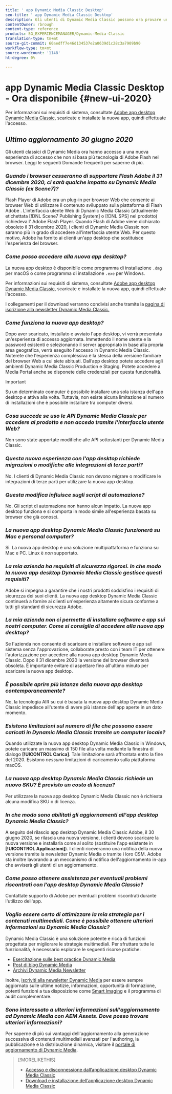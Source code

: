 ```yaml
---
title: ' app Dynamic Media Classic Desktop'
seo-title: ' app Dynamic Media Classic Desktop'
description: Gli utenti di Dynamic Media Classic possono ora provare un aggiornamento completo dell'interfaccia utente. L'esperienza fornisce un accesso aggiornato con collegamenti a preziose risorse, più questo aggiornamento non si basa più  tecnologia di Flash Adobe nel browser.
contentOwner: rbrough
content-type: reference
products: SG_EXPERIENCEMANAGER/Dynamic-Media-Classic
translation-type: tm+mt
source-git-commit: 60aedff7e46d134537e2a0639d1c28c3a7909b90
workflow-type: tm+mt
source-wordcount: '1148'
ht-degree: 0%

---
```



#  app Dynamic Media Classic Desktop - Ora disponibile {#new-ui-2020}

Per informazioni sui requisiti di sistema, consultate [ Adobe app desktop Dynamic Media Classic](/help/dynamic-media-classic-desktop-app.md), scaricate e installate la nuova app, quindi effettuate l&#39;accesso.

## _Ultimo aggiornamento 30 giugno 2020_

Gli utenti classici di Dynamic Media ora hanno accesso a una nuova esperienza di accesso che non si basa più  tecnologia di Adobe Flash nel browser. Leggi le seguenti Domande frequenti per saperne di più.

### **_Quando i browser cesseranno di supportare  Flash Adobe il 31 dicembre 2020, ci sarà qualche impatto su Dynamic Media Classic (ex Scene7)?_**

 Flash Player di Adobe era un plug-in per browser Web che consente ai browser Web di utilizzare il contenuto sviluppato sulla piattaforma di Flash Adobe . L&#39;interfaccia utente Web di Dynamic Media Classic (attualmente etichettata [!DNL Scene7 Publishing System] o [!DNL SPS] nel prodotto) richiedeva l&#39; Adobe Flash Player. Quando  Flash di Adobe viene dichiarato obsoleto il 31 dicembre 2020, i clienti di Dynamic Media Classic non saranno più in grado di accedere all&#39;interfaccia utente Web. Per questo motivo,  Adobe ha fornito ai clienti un&#39;app desktop che sostituisce l&#39;esperienza del browser.

### **_Come posso accedere alla nuova app desktop?_**

La nuova app desktop è disponibile come programma di installazione `.dmg` per macOS o come programma di installazione `.exe` per Windows.

Per informazioni sui requisiti di sistema, consultate [ Adobe app desktop Dynamic Media Classic](/help/dynamic-media-classic-desktop-app.md), scaricate e installate la nuova app, quindi effettuate l&#39;accesso.

I collegamenti per il download verranno condivisi anche tramite la [pagina di iscrizione alla newsletter Dynamic Media Classic.](https://www.adobe.com/subscription/dynamic-media-newsletter.html)

### **_Come funziona la nuova app desktop?_**

Dopo aver scaricato, installato e avviato l&#39;app desktop, vi verrà presentata un&#39;esperienza di accesso aggiornata. Immettendo il nome utente e la password esistenti e selezionando il server appropriato in base alla propria area geografica, verrà eseguito l&#39;accesso in Dynamic Media Classic. Noterete che l&#39;esperienza complessiva è la stessa della versione familiare del browser Web a cui siete abituati. Dall’app desktop potete accedere agli ambienti Dynamic Media Classic Production e Staging. Potete accedere a Media Portal anche se disponete delle credenziali per questa funzionalità.

>[!IMPORTANT]
>
>Su un determinato computer è possibile installare una sola istanza dell&#39;app desktop *e* attiva alla volta. Tuttavia, non esiste alcuna limitazione al numero di installazioni che è possibile installare tra computer diversi.

### **_Cosa succede se uso le API Dynamic Media Classic per accedere al prodotto e non accedo tramite l&#39;interfaccia utente Web?_**

Non sono state apportate modifiche alle API sottostanti per Dynamic Media Classic.

### **_Questa nuova esperienza con l&#39;app desktop richiede migrazioni o modifiche alle integrazioni di terze parti?_**

No. I clienti di Dynamic Media Classic non devono migrare o modificare le integrazioni di terze parti per utilizzare la nuova app desktop.

### **_Questa modifica influisce sugli script di automazione?_**

No. Gli script di automazione non hanno alcun impatto. La nuova app desktop funziona e si comporta in modo simile all&#39;esperienza basata su browser che già conosci.

### **_La nuova app desktop Dynamic Media Classic funzionerà su Mac e personal computer?_**

Sì. La nuova app desktop è una soluzione multipiattaforma e funziona su Mac e PC. Linux è *non* supportato.

### **_La mia azienda ha requisiti di sicurezza rigorosi. In che modo la nuova app desktop Dynamic Media Classic gestisce questi requisiti?_**

 Adobe si impegna a garantire che i nostri prodotti soddisfino i requisiti di sicurezza dei suoi clienti. La nuova app desktop Dynamic Media Classic continuerà a fornire ai clienti un&#39;esperienza altamente sicura conforme a tutti gli standard di sicurezza  Adobe.

### **_La mia azienda non ci permette di installare software e app sui nostri computer. Come si consiglia di accedere alla nuova app desktop?_**

Se l&#39;azienda non consente di scaricare e installare software e app sul sistema senza l&#39;approvazione, collaborate presto con i team IT per ottenere l&#39;autorizzazione per accedere alla nuova app desktop Dynamic Media Classic. Dopo il 31 dicembre 2020 la versione del browser diventerà obsoleta. È importante evitare di aspettare fino all&#39;ultimo minuto per scaricare la nuova app desktop.

### **_È possibile aprire più istanze della nuova app desktop contemporaneamente?_**

No, la tecnologia AIR su cui è basata la nuova app desktop Dynamic Media Classic impedisce all&#39;utente di avere più istanze dell&#39;app aperte in un dato momento.

### **_Esistono limitazioni sul numero di file che possono essere caricati in Dynamic Media Classic tramite un computer locale?_**

Quando utilizzate la nuova app desktop Dynamic Media Classic in Windows, potete caricare un massimo di 150 file alla volta mediante la finestra di dialogo **[!UICONTROL Carica]**. Tale limitazione sarà affrontata entro la fine del 2020. Esistono *nessuna* limitazioni di caricamento sulla piattaforma macOS.

### **_La nuova app desktop Dynamic Media Classic richiede un nuovo SKU? È previsto un costo di licenza?_**

Per utilizzare la nuova app desktop Dynamic Media Classic non è richiesta alcuna modifica SKU o di licenza.

### **_In che modo sono abilitati gli aggiornamenti all&#39;app desktop Dynamic Media Classic?_**

A seguito del rilascio  app desktop Dynamic Media Classic Adobe, il 30 giugno 2020, se   rilascia una nuova versione, i clienti devono scaricare la nuova versione e installarla come al solito (sostituire l&#39;app esistente in **[!UICONTROL Applicazioni]**). I clienti riceveranno una notifica della nuova versione tramite la newsletter Dynamic Media o tramite i loro CSM.  Adobe sta inoltre lavorando a un meccanismo di notifica dell&#39;aggiornamento in-app che avviserà gli utenti di un aggiornamento.

### **_Come posso ottenere assistenza per eventuali problemi riscontrati con l’app desktop Dynamic Media Classic?_**

Contattate  supporto di Adobe per eventuali problemi riscontrati durante l&#39;utilizzo dell&#39;app.

### **_Voglio essere certo di ottimizzare la mia strategia per i contenuti multimediali. Come è possibile ottenere ulteriori informazioni su Dynamic Media Classic?_**

Dynamic Media Classic è una soluzione potente e ricca di funzioni progettata per migliorare le strategie multimediali. Per sfruttare tutte le funzionalità, è necessario esplorare le seguenti risorse pratiche:

* [Esercitazione sulle best practice Dynamic Media](https://docs.adobe.com/content/help/en/experience-manager-learn/dynamic-media-classic-tutorial/overview.html)
* [Post di blog Dynamic Media](https://theblog.adobe.com/tag/dynamic-media/)
* [Archivi Dynamic Media Newsletter](https://docs.adobe.com/content/help/en/dynamic-media-classic/using/dynamic-media-newsletter.html)

Inoltre, [iscriviti alla newsletter Dynamic Media](https://www.adobe.com/subscription/dynamic-media-newsletter.html) per essere sempre aggiornato sulle ultime notizie, informazioni, opportunità di formazione, potenti funzioni a tua disposizione come [Smart Imaging](https://helpx.adobe.com/experience-manager/6-3/assets/using/imaging-faq.html) e il programma di audit complementare.

### **_Sono interessato a ulteriori informazioni sull&#39;aggiornamento ad Dynamic Media con  AEM Assets. Dove posso trovare ulteriori informazioni?_**

Per saperne di più sui vantaggi dell&#39;aggiornamento alla generazione successiva di contenuti multimediali avanzati per l&#39;authoring, la pubblicazione e la distribuzione dinamica, visitare il [portale di aggiornamento di Dynamic Media](http://exploreadobe.com/dynamic-media-upgrade/).

>[!MORELIKETHIS]
>
>* [Accesso e disconnessione dall’applicazione desktop Dynamic Media Classic](/help/signing-out.md)
>* [Download e installazione dell’applicazione desktop Dynamic Media Classic](/help/dynamic-media-classic-desktop-app.md)



<!-- SAVE - OLD LINK TO BEST PRACTICES GUIDE IN PDF https://www.adobe.com/content/dam/www/us/en/marketing/experience-manager-assets/dynamic-media/adobe-dynamic-media-classic-best-practices-guide.pdf -->

